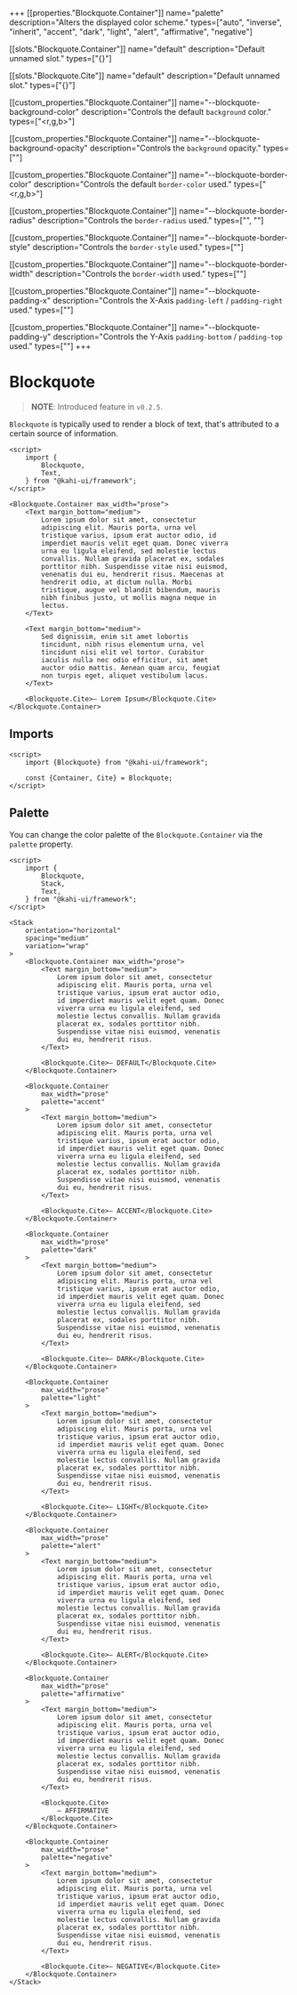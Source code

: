 +++
[[properties."Blockquote.Container"]]
name="palette"
description="Alters the displayed color scheme."
types=["auto", "inverse", "inherit", "accent", "dark", "light", "alert", "affirmative", "negative"]

[[slots."Blockquote.Container"]]
name="default"
description="Default unnamed slot."
types=["{}"]

[[slots."Blockquote.Cite"]]
name="default"
description="Default unnamed slot."
types=["{}"]

[[custom_properties."Blockquote.Container"]]
name="--blockquote-background-color"
description="Controls the default `background` color."
types=["<r,g,b>"]

[[custom_properties."Blockquote.Container"]]
name="--blockquote-background-opacity"
description="Controls the `background` opacity."
types=["<alpha-value>"]

[[custom_properties."Blockquote.Container"]]
name="--blockquote-border-color"
description="Controls the default `border-color` used."
types=["<r,g,b>"]

[[custom_properties."Blockquote.Container"]]
name="--blockquote-border-radius"
description="Controls the `border-radius` used."
types=["<length>", "<percentage>"]

[[custom_properties."Blockquote.Container"]]
name="--blockquote-border-style"
description="Controls the `border-style` used."
types=["<line-style>"]

[[custom_properties."Blockquote.Container"]]
name="--blockquote-border-width"
description="Controls the `border-width` used."
types=["<length>"]

[[custom_properties."Blockquote.Container"]]
name="--blockquote-padding-x"
description="Controls the X-Axis `padding-left` / `padding-right` used."
types=["<length>"]

[[custom_properties."Blockquote.Container"]]
name="--blockquote-padding-y"
description="Controls the Y-Axis `padding-bottom` / `padding-top` used."
types=["<length>"]
+++

# Blockquote

> **NOTE**: Introduced feature in `v0.2.5`.

`Blockquote` is typically used to render a block of text, that's attributed to a certain source of information.

```svelte {title="Blockquote Preview" mode="repl"}
<script>
    import {
        Blockquote,
        Text,
    } from "@kahi-ui/framework";
</script>

<Blockquote.Container max_width="prose">
    <Text margin_bottom="medium">
        Lorem ipsum dolor sit amet, consectetur
        adipiscing elit. Mauris porta, urna vel
        tristique varius, ipsum erat auctor odio, id
        imperdiet mauris velit eget quam. Donec viverra
        urna eu ligula eleifend, sed molestie lectus
        convallis. Nullam gravida placerat ex, sodales
        porttitor nibh. Suspendisse vitae nisi euismod,
        venenatis dui eu, hendrerit risus. Maecenas at
        hendrerit odio, at dictum nulla. Morbi
        tristique, augue vel blandit bibendum, mauris
        nibh finibus justo, ut mollis magna neque in
        lectus.
    </Text>

    <Text margin_bottom="medium">
        Sed dignissim, enim sit amet lobortis
        tincidunt, nibh risus elementum urna, vel
        tincidunt nisi elit vel tortor. Curabitur
        iaculis nulla nec odio efficitur, sit amet
        auctor odio mattis. Aenean quam arcu, feugiat
        non turpis eget, aliquet vestibulum lacus.
    </Text>

    <Blockquote.Cite>— Lorem Ipsum</Blockquote.Cite>
</Blockquote.Container>
```

## Imports

```svelte {title="Blockquote Imports"}
<script>
    import {Blockquote} from "@kahi-ui/framework";

    const {Container, Cite} = Blockquote;
</script>
```

## Palette

You can change the color palette of the `Blockquote.Container` via the `palette` property.

```svelte {title="Blockquote Palette" mode="repl"}
<script>
    import {
        Blockquote,
        Stack,
        Text,
    } from "@kahi-ui/framework";
</script>

<Stack
    orientation="horizontal"
    spacing="medium"
    variation="wrap"
>
    <Blockquote.Container max_width="prose">
        <Text margin_bottom="medium">
            Lorem ipsum dolor sit amet, consectetur
            adipiscing elit. Mauris porta, urna vel
            tristique varius, ipsum erat auctor odio,
            id imperdiet mauris velit eget quam. Donec
            viverra urna eu ligula eleifend, sed
            molestie lectus convallis. Nullam gravida
            placerat ex, sodales porttitor nibh.
            Suspendisse vitae nisi euismod, venenatis
            dui eu, hendrerit risus.
        </Text>

        <Blockquote.Cite>— DEFAULT</Blockquote.Cite>
    </Blockquote.Container>

    <Blockquote.Container
        max_width="prose"
        palette="accent"
    >
        <Text margin_bottom="medium">
            Lorem ipsum dolor sit amet, consectetur
            adipiscing elit. Mauris porta, urna vel
            tristique varius, ipsum erat auctor odio,
            id imperdiet mauris velit eget quam. Donec
            viverra urna eu ligula eleifend, sed
            molestie lectus convallis. Nullam gravida
            placerat ex, sodales porttitor nibh.
            Suspendisse vitae nisi euismod, venenatis
            dui eu, hendrerit risus.
        </Text>

        <Blockquote.Cite>— ACCENT</Blockquote.Cite>
    </Blockquote.Container>

    <Blockquote.Container
        max_width="prose"
        palette="dark"
    >
        <Text margin_bottom="medium">
            Lorem ipsum dolor sit amet, consectetur
            adipiscing elit. Mauris porta, urna vel
            tristique varius, ipsum erat auctor odio,
            id imperdiet mauris velit eget quam. Donec
            viverra urna eu ligula eleifend, sed
            molestie lectus convallis. Nullam gravida
            placerat ex, sodales porttitor nibh.
            Suspendisse vitae nisi euismod, venenatis
            dui eu, hendrerit risus.
        </Text>

        <Blockquote.Cite>— DARK</Blockquote.Cite>
    </Blockquote.Container>

    <Blockquote.Container
        max_width="prose"
        palette="light"
    >
        <Text margin_bottom="medium">
            Lorem ipsum dolor sit amet, consectetur
            adipiscing elit. Mauris porta, urna vel
            tristique varius, ipsum erat auctor odio,
            id imperdiet mauris velit eget quam. Donec
            viverra urna eu ligula eleifend, sed
            molestie lectus convallis. Nullam gravida
            placerat ex, sodales porttitor nibh.
            Suspendisse vitae nisi euismod, venenatis
            dui eu, hendrerit risus.
        </Text>

        <Blockquote.Cite>— LIGHT</Blockquote.Cite>
    </Blockquote.Container>

    <Blockquote.Container
        max_width="prose"
        palette="alert"
    >
        <Text margin_bottom="medium">
            Lorem ipsum dolor sit amet, consectetur
            adipiscing elit. Mauris porta, urna vel
            tristique varius, ipsum erat auctor odio,
            id imperdiet mauris velit eget quam. Donec
            viverra urna eu ligula eleifend, sed
            molestie lectus convallis. Nullam gravida
            placerat ex, sodales porttitor nibh.
            Suspendisse vitae nisi euismod, venenatis
            dui eu, hendrerit risus.
        </Text>

        <Blockquote.Cite>— ALERT</Blockquote.Cite>
    </Blockquote.Container>

    <Blockquote.Container
        max_width="prose"
        palette="affirmative"
    >
        <Text margin_bottom="medium">
            Lorem ipsum dolor sit amet, consectetur
            adipiscing elit. Mauris porta, urna vel
            tristique varius, ipsum erat auctor odio,
            id imperdiet mauris velit eget quam. Donec
            viverra urna eu ligula eleifend, sed
            molestie lectus convallis. Nullam gravida
            placerat ex, sodales porttitor nibh.
            Suspendisse vitae nisi euismod, venenatis
            dui eu, hendrerit risus.
        </Text>

        <Blockquote.Cite>
            — AFFIRMATIVE
        </Blockquote.Cite>
    </Blockquote.Container>

    <Blockquote.Container
        max_width="prose"
        palette="negative"
    >
        <Text margin_bottom="medium">
            Lorem ipsum dolor sit amet, consectetur
            adipiscing elit. Mauris porta, urna vel
            tristique varius, ipsum erat auctor odio,
            id imperdiet mauris velit eget quam. Donec
            viverra urna eu ligula eleifend, sed
            molestie lectus convallis. Nullam gravida
            placerat ex, sodales porttitor nibh.
            Suspendisse vitae nisi euismod, venenatis
            dui eu, hendrerit risus.
        </Text>

        <Blockquote.Cite>— NEGATIVE</Blockquote.Cite>
    </Blockquote.Container>
</Stack>
```
